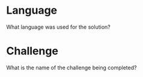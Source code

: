 # Language

What language was used for the solution?

# Challenge

What is the name of the challenge being completed?
